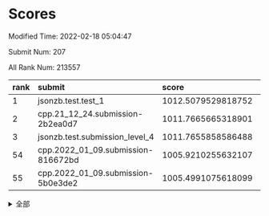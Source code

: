 # Scores

Modified Time: 2022-02-18 05:04:47

Submit Num: 207

All Rank Num: 213557

| rank |               submit               |       score        |       sigma        | pk_num |
| :--- | :--------------------------------- | :----------------- | :----------------- | :----- |
| 1    | jsonzb.test.test_1                 | 1012.5079529818752 | 0.8288310895822972 | 4124   |
| 2    | cpp.21_12_24.submission-2b2ea0d7   | 1011.7665665318901 | 0.7824075016954333 | 4124   |
| 3    | jsonzb.test.submission_level_4     | 1011.7655858586488 | 0.8275259956838891 | 4124   |
| 54   | cpp.2022_01_09.submission-816672bd | 1005.9210255632107 | 0.7177890675484401 | 4131   |
| 55   | cpp.2022_01_09.submission-5b0e3de2 | 1005.4991075618099 | 0.7305736312693476 | 4128   |


<details>
<summary>全部</summary>

| rank |                 submit                 |       score        |       sigma        | pk_num |
| :--- | :------------------------------------- | :----------------- | :----------------- | :----- |
| 1    | jsonzb.test.test_1                     | 1012.5079529818752 | 0.8288310895822972 | 4124   |
| 2    | cpp.21_12_24.submission-2b2ea0d7       | 1011.7665665318901 | 0.7824075016954333 | 4124   |
| 3    | jsonzb.test.submission_level_4         | 1011.7655858586488 | 0.8275259956838891 | 4124   |
| 4    | gobigger.level_3.submission_level_3_28 | 1011.5434852881717 | 0.756320094198901  | 4125   |
| 5    | gobigger.level_3.submission_level_3_20 | 1011.5161730611746 | 0.7835300077315032 | 4130   |
| 6    | gobigger.level_3.submission_level_3_15 | 1011.3615541582817 | 0.773858009010007  | 4130   |
| 7    | gobigger.level_3.submission_level_3_33 | 1011.274369527872  | 0.7681304657404001 | 4124   |
| 8    | gobigger.level_3.submission_level_3_14 | 1011.2603904787795 | 0.769860003574454  | 4123   |
| 9    | gobigger.level_3.submission_level_3_23 | 1011.2237243517337 | 0.7741355471669159 | 4124   |
| 10   | gobigger.level_3.submission_level_3_42 | 1011.203125193852  | 0.780511916129792  | 4125   |
| 11   | gobigger.level_3.submission_level_3_13 | 1011.1677127276567 | 0.7705227006670267 | 4125   |
| 12   | gobigger.level_3.submission_level_3_30 | 1010.9567519035126 | 0.7440508921896695 | 4125   |
| 13   | gobigger.level_3.submission_level_3_34 | 1010.8898697780667 | 0.7771255394982972 | 4123   |
| 14   | gobigger.level_3.submission_level_3_16 | 1010.8686852123675 | 0.7937301361938471 | 4126   |
| 15   | gobigger.level_3.submission_level_3_22 | 1010.8669445253389 | 0.7629352742121197 | 4131   |
| 16   | gobigger.level_3.submission_level_3_48 | 1010.7033928881764 | 0.7593100908796947 | 4124   |
| 17   | gobigger.level_3.submission_level_3_29 | 1010.5924836895636 | 0.7476672574199728 | 4125   |
| 18   | gobigger.level_3.submission_level_3_49 | 1010.5601774788092 | 0.7624681420536553 | 4128   |
| 19   | gobigger.level_3.submission_level_3_39 | 1010.5110763392826 | 0.7449520232875219 | 4132   |
| 20   | gobigger.level_3.submission_level_3_35 | 1010.4424167659919 | 0.7744032306461999 | 4127   |
| 21   | gobigger.level_3.submission_level_3_24 | 1010.4032035362108 | 0.7679805383155075 | 4128   |
| 22   | gobigger.level_3.submission_level_3_11 | 1010.3812645222936 | 0.7601155903225112 | 4125   |
| 23   | gobigger.level_3.submission_level_3_4  | 1010.3618958457868 | 0.7758593622349393 | 4127   |
| 24   | gobigger.level_3.submission_level_3_1  | 1010.3128765149603 | 0.7682232165827683 | 4125   |
| 25   | gobigger.level_3.submission_level_3_6  | 1010.3114663436986 | 0.747837470605526  | 4124   |
| 26   | gobigger.level_3.submission_level_3_32 | 1010.2121523532165 | 0.7729760704524256 | 4129   |
| 27   | gobigger.level_3.submission_level_3_2  | 1010.1659919243353 | 0.7606772169801255 | 4126   |
| 28   | gobigger.level_3.submission_level_3_10 | 1010.0369654872294 | 0.7875906495786833 | 4124   |
| 29   | gobigger.level_3.submission_level_3_36 | 1009.9858845366988 | 0.7556970908438059 | 4127   |
| 30   | gobigger.level_3.submission_level_3_27 | 1009.9371657153797 | 0.7528214233725968 | 4125   |
| 31   | gobigger.level_3.submission_level_3_47 | 1009.9115571332902 | 0.7546736238406263 | 4127   |
| 32   | gobigger.level_3.submission_level_3_21 | 1009.9044090203846 | 0.7461185796180777 | 4130   |
| 33   | gobigger.level_3.submission_level_3_45 | 1009.8870248067235 | 0.7540252275591552 | 4127   |
| 34   | gobigger.level_3.submission_level_3_8  | 1009.8617428152943 | 0.7585165328329029 | 4127   |
| 35   | gobigger.level_3.submission_level_3_38 | 1009.8485894150907 | 0.7592485502189469 | 4127   |
| 36   | gobigger.level_3.submission_level_3_18 | 1009.8100165097064 | 0.7454974104830709 | 4122   |
| 37   | gobigger.level_3.submission_level_3_40 | 1009.7835471027876 | 0.7485954467495533 | 4127   |
| 38   | gobigger.level_3.submission_level_3_7  | 1009.7663358274469 | 0.7383070748006151 | 4132   |
| 39   | gobigger.level_3.submission_level_3_26 | 1009.7257837613016 | 0.7825411743446575 | 4124   |
| 40   | gobigger.level_3.submission_level_3_3  | 1009.7244951809889 | 0.7451695167860026 | 4129   |
| 41   | gobigger.level_3.submission_level_3_17 | 1009.7209467259885 | 0.7585810218227614 | 4126   |
| 42   | gobigger.level_3.submission_level_3_41 | 1009.6808765149104 | 0.7515597432119694 | 4123   |
| 43   | gobigger.level_3.submission_level_3_12 | 1009.6070075479095 | 0.754500232591486  | 4125   |
| 44   | gobigger.level_3.submission_level_3_31 | 1009.6068876648137 | 0.7583594536692332 | 4131   |
| 45   | gobigger.level_3.submission_level_3_37 | 1009.5105609543991 | 0.7589368037511782 | 4127   |
| 46   | gobigger.level_3.submission_level_3_44 | 1009.5103634352245 | 0.7590515372463106 | 4131   |
| 47   | gobigger.level_3.submission_level_3_46 | 1009.4921186904827 | 0.7487865974985124 | 4124   |
| 48   | gobigger.level_3.submission_level_3_5  | 1009.468976983965  | 0.7518459627777047 | 4126   |
| 49   | gobigger.level_3.submission_level_3_25 | 1009.4178733545014 | 0.7496672333052701 | 4132   |
| 50   | gobigger.level_3.submission_level_3_43 | 1009.1738657955611 | 0.7399984241691268 | 4127   |
| 51   | gobigger.level_3.submission_level_3_19 | 1009.1433122606024 | 0.753542886404498  | 4127   |
| 52   | gobigger.level_3.submission_level_3_0  | 1009.1297864076604 | 0.7581696262747776 | 4127   |
| 53   | gobigger.level_3.submission_level_3_9  | 1008.8111600911388 | 0.7471287232789401 | 4131   |
| 54   | cpp.2022_01_09.submission-816672bd     | 1005.9210255632107 | 0.7177890675484401 | 4131   |
| 55   | cpp.2022_01_09.submission-5b0e3de2     | 1005.4991075618099 | 0.7305736312693476 | 4128   |
| 56   | gobigger.level_1.submission_level_1_15 | 1005.4746393496123 | 0.7313436155027052 | 4127   |
| 57   | gobigger.level_1.submission_level_1_21 | 1004.633102104415  | 0.7350359832923516 | 4128   |
| 58   | gobigger.level_1.submission_level_1_31 | 1004.3875245377374 | 0.7107907427616513 | 4127   |
| 59   | gobigger.level_1.submission_level_1_42 | 1004.3775039589011 | 0.7204336454043726 | 4125   |
| 60   | gobigger.level_1.submission_level_1_18 | 1004.3007406789228 | 0.7312600672727262 | 4127   |
| 61   | gobigger.level_1.submission_level_1_35 | 1004.2338904462506 | 0.7241489752404712 | 4125   |
| 62   | gobigger.level_1.submission_level_1_6  | 1004.0227156860917 | 0.7301479239113872 | 4125   |
| 63   | gobigger.level_1.submission_level_1_14 | 1003.8488705828624 | 0.7162892824560297 | 4125   |
| 64   | gobigger.level_1.submission_level_1_44 | 1003.7837748674127 | 0.7266984899482523 | 4131   |
| 65   | gobigger.level_1.submission_level_1_4  | 1003.7419655907581 | 0.7204725614953004 | 4127   |
| 66   | gobigger.level_1.submission_level_1_7  | 1003.7310102277028 | 0.7189199195074958 | 4120   |
| 67   | gobigger.level_1.submission_level_1_30 | 1003.7300924331354 | 0.7280835141030152 | 4127   |
| 68   | gobigger.level_1.submission_level_1_26 | 1003.6913343743241 | 0.7116936830077861 | 4125   |
| 69   | gobigger.level_1.submission_level_1_10 | 1003.6363599479818 | 0.7299765351014528 | 4122   |
| 70   | gobigger.level_1.submission_level_1_45 | 1003.6327754279366 | 0.7167326078798579 | 4133   |
| 71   | gobigger.level_1.submission_level_1_43 | 1003.6239686753454 | 0.7228514584984456 | 4129   |
| 72   | gobigger.level_1.submission_level_1_12 | 1003.613042035167  | 0.7210987305491858 | 4127   |
| 73   | gobigger.level_1.submission_level_1_16 | 1003.5396106285773 | 0.7151579282212714 | 4129   |
| 74   | gobigger.level_1.submission_level_1_28 | 1003.5156058622686 | 0.7189318837499601 | 4125   |
| 75   | gobigger.level_1.submission_level_1_8  | 1003.4667470800166 | 0.7269710324167837 | 4131   |
| 76   | gobigger.level_1.submission_level_1_5  | 1003.4254837041435 | 0.7093198537081162 | 4126   |
| 77   | gobigger.level_1.submission_level_1_49 | 1003.419434681843  | 0.7160366189454417 | 4126   |
| 78   | gobigger.level_1.submission_level_1_27 | 1003.3937022212971 | 0.7214161316157601 | 4131   |
| 79   | gobigger.level_1.submission_level_1_13 | 1003.3711683722255 | 0.7200875674527836 | 4132   |
| 80   | gobigger.level_1.submission_level_1_33 | 1003.3411512304887 | 0.710789061758629  | 4125   |
| 81   | gobigger.level_1.submission_level_1_29 | 1003.2450498774463 | 0.714338005070209  | 4129   |
| 82   | gobigger.level_1.submission_level_1_40 | 1003.2425347627186 | 0.7102478338853558 | 4128   |
| 83   | gobigger.level_1.submission_level_1_23 | 1003.230086239334  | 0.704972362855539  | 4122   |
| 84   | gobigger.level_1.submission_level_1_25 | 1003.2224576054366 | 0.7167303257929633 | 4125   |
| 85   | gobigger.level_1.submission_level_1_24 | 1003.1700110412198 | 0.7162372082701925 | 4131   |
| 86   | gobigger.level_1.submission_level_1_9  | 1003.1167913225765 | 0.7088547638533796 | 4125   |
| 87   | gobigger.level_1.submission_level_1_11 | 1003.0120902475685 | 0.7112952413677699 | 4127   |
| 88   | gobigger.level_1.submission_level_1_48 | 1002.9207623855428 | 0.7130353791036674 | 4128   |
| 89   | gobigger.level_1.submission_level_1_47 | 1002.8830849435162 | 0.7114369723806045 | 4128   |
| 90   | gobigger.level_1.submission_level_1_1  | 1002.8708728636286 | 0.7141238383149802 | 4121   |
| 91   | gobigger.level_1.submission_level_1_46 | 1002.8583765113625 | 0.710466207615456  | 4125   |
| 92   | gobigger.level_1.submission_level_1_34 | 1002.8466146268784 | 0.720234083394387  | 4125   |
| 93   | gobigger.level_1.submission_level_1_2  | 1002.8426830445603 | 0.7134915132020314 | 4129   |
| 94   | gobigger.level_1.submission_level_1_38 | 1002.6290868938237 | 0.7169051299232442 | 4128   |
| 95   | gobigger.level_1.submission_level_1_3  | 1002.5836160420649 | 0.7288328004504111 | 4127   |
| 96   | gobigger.level_1.submission_level_1_19 | 1002.5546536201851 | 0.7101539646240529 | 4126   |
| 97   | gobigger.level_1.submission_level_1_36 | 1002.5085525576054 | 0.7149527592120943 | 4123   |
| 98   | gobigger.level_1.submission_level_1_0  | 1002.466018924847  | 0.7184569496573172 | 4128   |
| 99   | gobigger.level_1.submission_level_1_32 | 1002.4610820852065 | 0.7272990950441334 | 4131   |
| 100  | gobigger.level_1.submission_level_1_22 | 1002.4449065595797 | 0.7143607489801409 | 4122   |
| 101  | gobigger.level_1.submission_level_1_20 | 1002.4266852654812 | 0.7152113984870861 | 4128   |
| 102  | gobigger.level_1.submission_level_1_17 | 1002.0844622046906 | 0.7089067708072467 | 4123   |
| 103  | gobigger.level_1.submission_level_1_41 | 1002.0033082361987 | 0.7107051185720807 | 4128   |
| 104  | gobigger.level_1.submission_level_1_39 | 1001.8411701096162 | 0.7117515134764236 | 4131   |
| 105  | gobigger.level_1.submission_level_1_37 | 1001.3996988599329 | 0.7071225075902016 | 4132   |
| 106  | gobigger.random.submission_random_27   | 997.4034581347678  | 0.7018131252232441 | 4123   |
| 107  | gobigger.random.submission_random_2    | 997.0811281773002  | 0.7004043457050684 | 4129   |
| 108  | gobigger.random.submission_random_9    | 997.0604616287462  | 0.718251893118666  | 4126   |
| 109  | gobigger.random.submission_random_7    | 996.7148813342234  | 0.7126530754496228 | 4130   |
| 110  | gobigger.random.submission_random_12   | 996.6890222486832  | 0.7070057864698079 | 4129   |
| 111  | gobigger.random.submission_random_25   | 996.5922059002208  | 0.7103096747422544 | 4132   |
| 112  | gobigger.random.submission_random_11   | 996.4783563469083  | 0.7164106452475311 | 4126   |
| 113  | gobigger.random.submission_random_32   | 996.3756389855315  | 0.7175385550919527 | 4130   |
| 114  | gobigger.random.submission_random_18   | 996.3560774609244  | 0.7174484532264038 | 4124   |
| 115  | gobigger.random.submission_random_44   | 996.3359755241181  | 0.7120788043156187 | 4127   |
| 116  | gobigger.random.submission_random_4    | 996.2754657461669  | 0.7212783814159275 | 4126   |
| 117  | gobigger.random.submission_random_21   | 996.2109248724604  | 0.7004059834075692 | 4121   |
| 118  | gobigger.random.submission_random_34   | 996.1147555105075  | 0.7234980957422221 | 4131   |
| 119  | gobigger.random.submission_random_38   | 996.0741772101206  | 0.705550656630372  | 4128   |
| 120  | gobigger.random.submission_random_41   | 996.046038988365   | 0.7263676729054183 | 4129   |
| 121  | gobigger.random.submission_random_0    | 996.0380278744552  | 0.7110870991136352 | 4130   |
| 122  | gobigger.random.submission_random_22   | 996.0178581207579  | 0.6904829263342327 | 4123   |
| 123  | gobigger.random.submission_random_23   | 996.000748505589   | 0.7095565786837741 | 4127   |
| 124  | gobigger.random.submission_random_13   | 995.9931056762756  | 0.7044041095612331 | 4132   |
| 125  | gobigger.random.submission_random_49   | 995.9641810472422  | 0.7079065106076854 | 4126   |
| 126  | gobigger.random.submission_random_43   | 995.8785701697694  | 0.7068290249342778 | 4126   |
| 127  | gobigger.random.submission_random_29   | 995.8761327202669  | 0.6959872031483353 | 4127   |
| 128  | gobigger.random.submission_random_15   | 995.8575238253538  | 0.7171007301630848 | 4129   |
| 129  | gobigger.random.submission_random_17   | 995.8483037640972  | 0.7084657193582471 | 4124   |
| 130  | gobigger.random.submission_random_28   | 995.802159885899   | 0.700894474003314  | 4123   |
| 131  | gobigger.random.submission_random_46   | 995.7768263708716  | 0.7176220558587851 | 4127   |
| 132  | gobigger.random.submission_random_45   | 995.7350360858645  | 0.7107627529523134 | 4123   |
| 133  | gobigger.random.submission_random_5    | 995.7197392846531  | 0.7226755140894494 | 4124   |
| 134  | gobigger.random.submission_random_20   | 995.7103621354009  | 0.7196502347986329 | 4126   |
| 135  | gobigger.random.submission_random_3    | 995.6920022286912  | 0.7067170700907756 | 4128   |
| 136  | gobigger.random.submission_random_47   | 995.6802480378308  | 0.7103087020576031 | 4128   |
| 137  | gobigger.random.submission_random_48   | 995.6739858387507  | 0.7142470526046109 | 4121   |
| 138  | gobigger.random.submission_random_37   | 995.6637728418908  | 0.7081189273305607 | 4127   |
| 139  | gobigger.random.submission_random_30   | 995.5930244509088  | 0.7192542302099543 | 4125   |
| 140  | gobigger.random.submission_random_1    | 995.5840401867517  | 0.7273107378349624 | 4125   |
| 141  | gobigger.random.submission_random_16   | 995.5390666146106  | 0.7151953880984127 | 4124   |
| 142  | gobigger.random.submission_random_24   | 995.524396743472   | 0.6872664047204285 | 4127   |
| 143  | gobigger.random.submission_random_19   | 995.4895529108408  | 0.7216276437674635 | 4129   |
| 144  | gobigger.random.submission_random_39   | 995.476966046107   | 0.7168643822976444 | 4130   |
| 145  | gobigger.random.submission_random_31   | 995.427295645788   | 0.7180978455960839 | 4128   |
| 146  | gobigger.random.submission_random_10   | 995.2953731565315  | 0.7109086012025807 | 4126   |
| 147  | gobigger.random.submission_random_26   | 995.2644818956361  | 0.7072457071488861 | 4124   |
| 148  | gobigger.random.submission_random_8    | 995.2613683025387  | 0.7065611502857221 | 4131   |
| 149  | gobigger.random.submission_random_33   | 995.2496511892872  | 0.7164375243476495 | 4130   |
| 150  | gobigger.random.submission_random_14   | 995.2009282434165  | 0.7062051552504723 | 4126   |
| 151  | gobigger.random.submission_random_36   | 995.0573404067202  | 0.71047708037105   | 4133   |
| 152  | gobigger.random.submission_random_40   | 994.9331734538673  | 0.7239610739877601 | 4123   |
| 153  | gobigger.random.submission_random_35   | 994.8244680204996  | 0.7343831671881377 | 4131   |
| 154  | gobigger.random.submission_random_6    | 994.6732217241114  | 0.7202239953552966 | 4128   |
| 155  | gobigger.random.submission_random_42   | 994.618057675558   | 0.7051099038327643 | 4125   |
| 156  | gobigger.level_2.submission_level_2_24 | 994.377838698737   | 0.7452616991210943 | 4127   |
| 157  | gobigger.level_2.submission_level_2_18 | 993.9176794122026  | 0.7474359450702324 | 4131   |
| 158  | gobigger.level_2.submission_level_2_47 | 993.5399519090736  | 0.7241929051352941 | 4130   |
| 159  | gobigger.level_2.submission_level_2_27 | 993.4134752632275  | 0.7296612846476435 | 4126   |
| 160  | gobigger.level_2.submission_level_2_0  | 993.1834106851927  | 0.7508934091209313 | 4126   |
| 161  | gobigger.level_2.submission_level_2_17 | 993.1358530099096  | 0.750833216950474  | 4128   |
| 162  | gobigger.level_2.submission_level_2_33 | 993.0799575977356  | 0.7466270900855785 | 4124   |
| 163  | gobigger.level_2.submission_level_2_40 | 992.991956873126   | 0.7294144388081691 | 4124   |
| 164  | gobigger.level_2.submission_level_2_30 | 992.9812324489826  | 0.7477676591310691 | 4125   |
| 165  | gobigger.level_2.submission_level_2_19 | 992.8747782104019  | 0.7545193869829189 | 4120   |
| 166  | gobigger.level_2.submission_level_2_22 | 992.8040287643289  | 0.7333760643970447 | 4127   |
| 167  | gobigger.level_2.submission_level_2_46 | 992.778536751431   | 0.7301304304387485 | 4129   |
| 168  | gobigger.level_2.submission_level_2_10 | 992.7149636482575  | 0.7328744778039967 | 4126   |
| 169  | gobigger.level_2.submission_level_2_13 | 992.6582725766996  | 0.7560220484959903 | 4126   |
| 170  | gobigger.level_2.submission_level_2_5  | 992.5996912049765  | 0.7308988854452119 | 4129   |
| 171  | gobigger.level_2.submission_level_2_41 | 992.5152513165995  | 0.7591777685481934 | 4127   |
| 172  | gobigger.level_2.submission_level_2_26 | 992.5041366241016  | 0.7508122022359955 | 4124   |
| 173  | gobigger.level_2.submission_level_2_43 | 992.4060306028788  | 0.7491652409202212 | 4126   |
| 174  | gobigger.level_2.submission_level_2_48 | 992.376132436137   | 0.7416817653364453 | 4123   |
| 175  | gobigger.level_2.submission_level_2_38 | 992.2319672558164  | 0.7423792408229026 | 4131   |
| 176  | gobigger.level_2.submission_level_2_29 | 992.2229656859556  | 0.7517785372140807 | 4124   |
| 177  | gobigger.level_2.submission_level_2_25 | 992.2040132072224  | 0.757516782853223  | 4127   |
| 178  | gobigger.level_2.submission_level_2_28 | 992.1639643432158  | 0.7565825828325057 | 4123   |
| 179  | gobigger.level_2.submission_level_2_7  | 992.1209609572974  | 0.7411717838428901 | 4126   |
| 180  | gobigger.level_2.submission_level_2_23 | 992.0143677300123  | 0.7439225038934045 | 4124   |
| 181  | gobigger.level_2.submission_level_2_32 | 991.9627164003067  | 0.7448080840553178 | 4121   |
| 182  | gobigger.level_2.submission_level_2_2  | 991.9424452088007  | 0.7373001590674888 | 4127   |
| 183  | gobigger.level_2.submission_level_2_6  | 991.8969397759067  | 0.7551628824049441 | 4126   |
| 184  | gobigger.level_2.submission_level_2_21 | 991.8460638045216  | 0.7494313885552795 | 4128   |
| 185  | gobigger.level_2.submission_level_2_8  | 991.8199819822075  | 0.74488716596284   | 4126   |
| 186  | gobigger.level_2.submission_level_2_11 | 991.805693256332   | 0.7463697145659065 | 4128   |
| 187  | gobigger.level_2.submission_level_2_36 | 991.7006243579056  | 0.7460922949981121 | 4127   |
| 188  | gobigger.level_2.submission_level_2_45 | 991.553526175951   | 0.7467760476310982 | 4127   |
| 189  | gobigger.level_2.submission_level_2_42 | 991.5467048103695  | 0.7519649433735676 | 4124   |
| 190  | gobigger.level_2.submission_level_2_15 | 991.5359470996358  | 0.7607223963778331 | 4128   |
| 191  | gobigger.level_2.submission_level_2_31 | 991.5119135394929  | 0.7374844942838077 | 4126   |
| 192  | gobigger.level_2.submission_level_2_35 | 991.4481361893966  | 0.7482422548290828 | 4127   |
| 193  | gobigger.level_2.submission_level_2_16 | 991.4332123104061  | 0.7969823709480836 | 4126   |
| 194  | gobigger.level_2.submission_level_2_4  | 991.3807253078518  | 0.7514962081958533 | 4131   |
| 195  | gobigger.level_2.submission_level_2_49 | 991.3501483397181  | 0.7474446832671053 | 4126   |
| 196  | gobigger.level_2.submission_level_2_12 | 991.2789788699154  | 0.7448748819789497 | 4123   |
| 197  | gobigger.level_2.submission_level_2_14 | 991.2210675361265  | 0.7432963530116565 | 4124   |
| 198  | gobigger.level_2.submission_level_2_9  | 991.1949590052808  | 0.7421207137734701 | 4126   |
| 199  | gobigger.level_2.submission_level_2_34 | 990.9675564329592  | 0.7595520597492664 | 4128   |
| 200  | gobigger.level_2.submission_level_2_37 | 990.8064481662049  | 0.7695053247391684 | 4129   |
| 201  | gobigger.level_2.submission_level_2_1  | 990.751807085654   | 0.7593615364845664 | 4127   |
| 202  | gobigger.level_2.submission_level_2_39 | 990.4752106452546  | 0.7334374611930639 | 4124   |
| 203  | gobigger.level_2.submission_level_2_3  | 989.822327246494   | 0.7730606025032373 | 4129   |
| 204  | gobigger.level_2.submission_level_2_20 | 989.757482420475   | 0.7689740081321973 | 4126   |
| 205  | gobigger.level_2.submission_level_2_44 | 989.2963219328594  | 0.7806756477941614 | 4124   |
| 206  | gobigger.none.submission_none_1        | 978.723137155577   | 1.241608639394289  | 4129   |
| 207  | gobigger.none.submission_none_0        | 976.583217253202   | 1.4696282500361886 | 4132   |

</details>